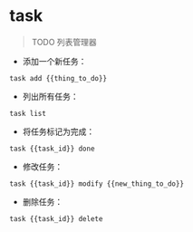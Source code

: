 # task

> TODO 列表管理器

- 添加一个新任务：

`task add {{thing_to_do}}`

- 列出所有任务：

`task list`

- 将任务标记为完成：

`task {{task_id}} done`

- 修改任务：

`task {{task_id}} modify {{new_thing_to_do}}`

- 删除任务：

`task {{task_id}} delete`

[#]: contributors: ([王兴宇，Linux 中國]，[holy4god])